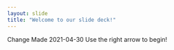 ```yaml
---
layout: slide
title: "Welcome to our slide deck!"
---
```

Change Made 2021-04-30
Use the right arrow to begin!
